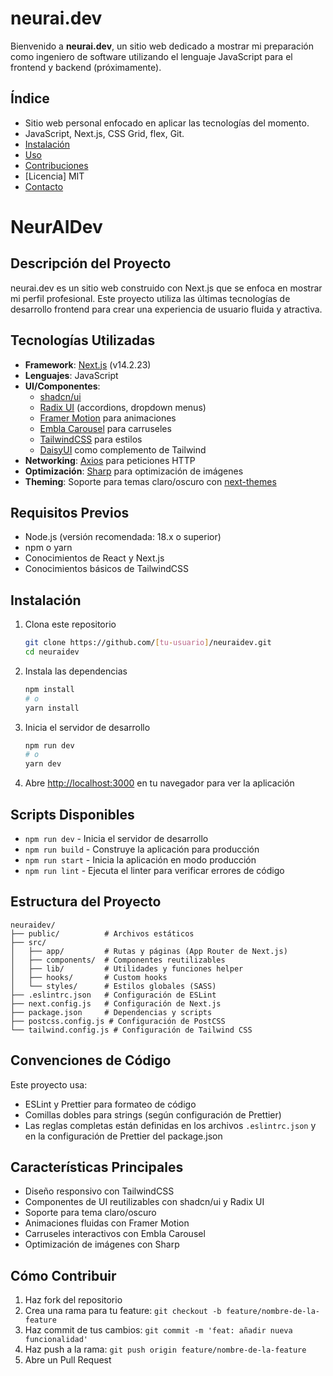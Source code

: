 # neurai.dev

Bienvenido a **neurai.dev**, un sitio web dedicado a mostrar mi preparación como ingeniero de software utilizando el lenguaje JavaScript para el frontend y backend (próximamente).

## Índice

- Sitio web personal enfocado en aplicar las tecnologías del momento.
- JavaScript, Next.js, CSS Grid, flex, Git.
- [Instalación](#instalación)
- [Uso](#uso)
- [Contribuciones](#contribuciones)
- [Licencia] MIT
- [Contacto](#https://wa.me/573174503604)

# NeurAIDev

## Descripción del Proyecto

neurai.dev es un sitio web construido con Next.js que se enfoca en mostrar mi perfil profesional. Este proyecto utiliza las últimas tecnologías de desarrollo frontend para crear una experiencia de usuario fluida y atractiva.

## Tecnologías Utilizadas

- **Framework**: [Next.js](https://nextjs.org/) (v14.2.23)
- **Lenguajes**: JavaScript
- **UI/Componentes**:
  - [shadcn/ui](https://ui.shadcn.com/)
  - [Radix UI](https://www.radix-ui.com/) (accordions, dropdown menus)
  - [Framer Motion](https://www.framer.com/motion/) para animaciones
  - [Embla Carousel](https://www.embla-carousel.com/) para carruseles
  - [TailwindCSS](https://tailwindcss.com/) para estilos
  - [DaisyUI](https://daisyui.com/) como complemento de Tailwind
- **Networking**: [Axios](https://axios-http.com/) para peticiones HTTP
- **Optimización**: [Sharp](https://sharp.pixelplumbing.com/) para optimización de imágenes
- **Theming**: Soporte para temas claro/oscuro con [next-themes](https://github.com/pacocoursey/next-themes)

## Requisitos Previos

- Node.js (versión recomendada: 18.x o superior)
- npm o yarn
- Conocimientos de React y Next.js
- Conocimientos básicos de TailwindCSS

## Instalación

1. Clona este repositorio

   ```bash
   git clone https://github.com/[tu-usuario]/neuraidev.git
   cd neuraidev
   ```

2. Instala las dependencias

   ```bash
   npm install
   # o
   yarn install
   ```

3. Inicia el servidor de desarrollo

   ```bash
   npm run dev
   # o
   yarn dev
   ```

4. Abre [http://localhost:3000](http://localhost:3000) en tu navegador para ver la aplicación

## Scripts Disponibles

- `npm run dev` - Inicia el servidor de desarrollo
- `npm run build` - Construye la aplicación para producción
- `npm run start` - Inicia la aplicación en modo producción
- `npm run lint` - Ejecuta el linter para verificar errores de código

## Estructura del Proyecto

```
neuraidev/
├── public/          # Archivos estáticos
├── src/
│   ├── app/         # Rutas y páginas (App Router de Next.js)
│   ├── components/  # Componentes reutilizables
│   ├── lib/         # Utilidades y funciones helper
│   ├── hooks/       # Custom hooks
│   └── styles/      # Estilos globales (SASS)
├── .eslintrc.json   # Configuración de ESLint
├── next.config.js   # Configuración de Next.js
├── package.json     # Dependencias y scripts
├── postcss.config.js # Configuración de PostCSS
└── tailwind.config.js # Configuración de Tailwind CSS
```

## Convenciones de Código

Este proyecto usa:

- ESLint y Prettier para formateo de código
- Comillas dobles para strings (según configuración de Prettier)
- Las reglas completas están definidas en los archivos `.eslintrc.json` y en la configuración de Prettier del package.json

## Características Principales

- Diseño responsivo con TailwindCSS
- Componentes de UI reutilizables con shadcn/ui y Radix UI
- Soporte para tema claro/oscuro
- Animaciones fluidas con Framer Motion
- Carruseles interactivos con Embla Carousel
- Optimización de imágenes con Sharp

## Cómo Contribuir

1. Haz fork del repositorio
2. Crea una rama para tu feature: `git checkout -b feature/nombre-de-la-feature`
3. Haz commit de tus cambios: `git commit -m 'feat: añadir nueva funcionalidad'`
4. Haz push a la rama: `git push origin feature/nombre-de-la-feature`
5. Abre un Pull Request
